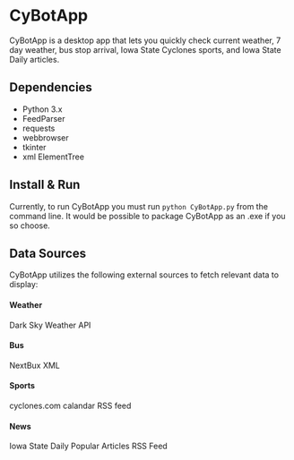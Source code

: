 # CyBotApp

CyBotApp is a desktop app that lets you quickly check current weather, 7 day weather, bus stop arrival, Iowa State Cyclones sports, and Iowa State Daily articles.

## Dependencies

- Python 3.x
- FeedParser
- requests
- webbrowser
- tkinter
- xml ElementTree

## Install & Run

Currently, to run CyBotApp you must run `python CyBotApp.py` from the command line. It would be possible to package CyBotApp as an .exe if you so choose.

## Data Sources

CyBotApp utilizes the following external sources to fetch relevant data to display:

#### Weather

Dark Sky Weather API

#### Bus

NextBux XML

#### Sports

cyclones.com calandar RSS feed

#### News

Iowa State Daily Popular Articles RSS Feed
